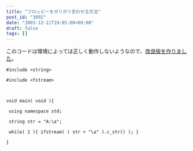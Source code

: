 ```yaml
---
title: "フロッピーをガリガリ言わせる方法"
post_id: "3092"
date: "2003-12-11T19:05:00+09:00"
draft: false
tags: []
---
```



このコードは環境によっては正しく動作しないようなので、[改良版を作りました](/floppy_crasher2)。


    #include <string>

    #include <fstream>



    void main( void ){

     using namespace std;

     string str = "A:\a";

     while( 1 ){ ifstream( ( str + "\a" ).c_str() ); }

    }
